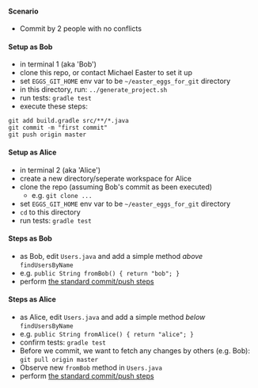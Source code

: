 
#### Scenario

* Commit by 2 people with no conflicts

#### Setup as Bob

* in terminal 1 (aka 'Bob')
* clone this repo, or contact Michael Easter to set it up
* set `EGGS_GIT_HOME` env var to be `~/easter_eggs_for_git` directory
* in this directory, run: `../generate_project.sh` 
* run tests: `gradle test`
* execute these steps:
```
git add build.gradle src/**/*.java
git commit -m "first commit"
git push origin master 
```

#### Setup as Alice

* in terminal 2 (aka 'Alice')
* create a new directory/seperate workspace for Alice
* clone the repo (assuming Bob's commit as been executed)
    * e.g. `git clone ...`
* set `EGGS_GIT_HOME` env var to be `~/easter_eggs_for_git` directory
* `cd` to this directory
* run tests: `gradle test`

#### Steps as Bob

* as Bob, edit `Users.java` and add a simple method *above* `findUsersByName`
* e.g. `public String fromBob() { return "bob"; }`
* perform [the standard commit/push steps](./reference_doc/Commit.md)

#### Steps as Alice

* as Alice, edit `Users.java` and add a simple method *below* `findUsersByName`
* e.g. `public String fromAlice() { return "alice"; }`
* confirm tests: `gradle test`
* Before we commit, we want to fetch any changes by others (e.g. Bob):
`git pull origin master`
* Observe new `fromBob` method in `Users.java` 
* perform [the standard commit/push steps](./reference_doc/Commit.md)
